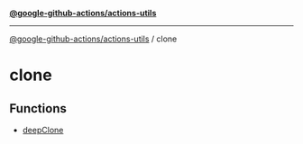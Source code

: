 [**@google-github-actions/actions-utils**](../README.md)

***

[@google-github-actions/actions-utils](../modules.md) / clone

# clone

## Functions

- [deepClone](functions/deepClone.md)
